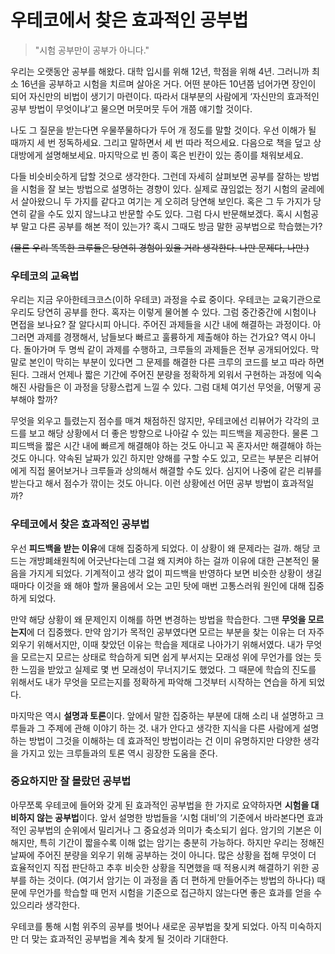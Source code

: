# 우테코에서 찾은 효과적인 공부법



> "시험 공부만이 공부가 아니다."



 우리는 오랫동안 공부를 해왔다. 대학 입시를 위해 12년, 학점을 위해 4년. 그러니까 최소 16년을 공부하고 시험을 치르며 살아온 거다. 어떤 분야든 10년쯤 넘어가면 장인이 되어 자신만의 비법이 생기기 마련이다. 따라서 대부분의 사람에게 ‘자신만의 효과적인 공부 방법이 무엇이냐’고 물으면 머뭇머뭇 두어 개쯤 얘기할 것이다.

 나도 그 질문을 받는다면 우물쭈물하다가 두어 개 정도를 말할 것이다. 우선 이해가 될 때까지 세 번 정독하세요. 그리고 말하면서 세 번 따라 적으세요. 다음으로 책을 덮고 상대방에게 설명해보세요. 마지막으로 빈 종이 혹은 빈칸이 있는 종이를 채워보세요.

 다들 비슷비슷하게 답할 것으로 생각한다. 그런데 자세히 살펴보면 공부를 잘하는 방법을 시험을 잘 보는 방법으로 설명하는 경향이 있다. 실제로 끊임없는 정기 시험의 굴레에서 살아왔으니 두 가지를 같다고 여기는 게 오히려 당연해 보인다. 혹은 그 두 가지가 당연히 같을 수도 있지 않느냐고 반문할 수도 있다. 그럼 다시 반문해보겠다. 혹시 시험공부 말고 다른 공부를 해본 적이 있는가? 혹시 그때도 방금 말한 공부법으로 학습했는가? 

~~(물론 우리 똑똑한 크루들은 당연히 경험이 있을 거라 생각한다. 나만 문제다, 나만.)~~



### 우테코의 교육법



 우리는 지금 우아한테크코스(이하 우테코) 과정을 수료 중이다. 우테코는 교육기관으로 우리도 당연히 공부를 한다. 혹자는 이렇게 물어볼 수 있다. 그럼 중간중간에 시험이나 면접을 보나요? 잘 알다시피 아니다. 주어진 과제들을 시간 내에 해결하는 과정이다. 아 그러면 과제를 경쟁해서, 남들보다 빠르고 훌륭하게 제출해야 하는 건가요? 역시 아니다. 돌아가며 두 명씩 같이 과제를 수행하고, 크루들의 과제들은 전부 공개되어있다. 막말로 본인이 막히는 부분이 있다면 그 문제를 해결한 다른 크루의 코드를 보고 따라 하면 된다. 그래서 언제나 짧은 기간에 주어진 분량을 정확하게 외워서 구현하는 과정에 익숙해진 사람들은 이 과정을 당황스럽게 느낄 수 있다. 그럼 대체 여기선 무엇을, 어떻게 공부해야 할까?

 무엇을 외우고 틀렸는지 점수를 매겨 채점하진 않지만, 우테코에선 리뷰어가 각각의 코드를 보고 해당 상황에서 더 좋은 방향으로 나아갈 수 있는 피드백을 제공한다. 물론 그 피드백을 짧은 시간 내에 빠르게 해결해야 하는 것도 아니고 꼭 혼자서만 해결해야 하는 것도 아니다. 약속된 날짜가 있긴 하지만 양해를 구할 수도 있고, 모르는 부분은 리뷰어에게 직접 물어보거나 크루들과 상의해서 해결할 수도 있다. 심지어 나중에 같은 리뷰를 받는다고 해서 점수가 깎이는 것도 아니다. 이런 상황에선 어떤 공부 방법이 효과적일까?



### 우테코에서 찾은 효과적인 공부법



 우선 **피드백을 받는 이유**에 대해 집중하게 되었다. 이 상황이 왜 문제라는 걸까. 해당 코드는 개방폐쇄원칙에 어긋난다는데 그걸 왜 지켜야 하는 걸까 이유에 대한 근본적인 물음을 가지게 되었다. 기계적이고 생각 없이 피드백을 반영하다 보면 비슷한 상황이 생길 때마다 이것을 왜 해야 할까 물음에서 오는 고민 탓에 매번 고통스러워 원인에 대해 집중하게 되었다. 

만약 해당 상황이 왜 문제인지 이해를 하면 변경하는 방법을 학습한다. 그땐 **무엇을 모르는지**에 더 집중했다. 만약 암기가 목적인 공부였다면 모르는 부분을 찾는 이유는 더 자주 외우기 위해서지만, 이때 찾았던 이유는 학습을 제대로 나아가기 위해서였다. 내가 무엇을 모르는지 모르는 상태로 학습하게 되면 쉽게 부서지는 모래성 위에 무언가를 얹는 듯한 느낌을 받았고 실제로 몇 번 모래성이 무너지기도 했었다. 그 때문에 학습의 진도를 위해서도 내가 무엇을 모르는지를 정확하게 파악해 그것부터 시작하는 연습을 하게 되었다.

 마지막은 역시 **설명과 토론**이다. 앞에서 말한 집중하는 부분에 대해 소리 내 설명하고 크루들과 그 주제에 관해 이야기 하는 것. 내가 안다고 생각한 지식을 다른 사람에게 설명하는 방법이 그것을 이해하는 데 효과적인 방법이라는 건 이미 유명하지만 다양한 생각을 가지고 있는 크루들과의 토론 역시 굉장한 도움을 준다.



### 중요하지만 잘 몰랐던 공부법



  아무쪼록 우테코에 들어와 갖게 된 효과적인 공부법을 한 가지로 요약하자면 **시험을 대비하지 않는 공부법**이다. 앞서 설명한 방법들을 ‘시험 대비’의 기준에서 바라본다면 효과적인 공부법의 순위에서 밀리거나 그 중요성과 의미가 축소되기 쉽다. 암기의 기본은 이해지만, 특히 기간이 짧을수록 이해 없는 암기는 충분히 가능하다. 하지만 우리는 정해진 날짜에 주어진 분량을 외우기 위해 공부하는 것이 아니다. 많은 상황을 접해 무엇이 더 효율적인지 직접 판단하고 추후 비슷한 상황을 직면했을 때 적용시켜 해결하기 위한 공부를 하는 것이다. (여기서 암기는 이 과정을 좀 더 편하게 만들어주는 방법의 하나다) 때문에 무언가를 학습할 때 먼저 시험을 기준으로 접근하지 않는다면 좋은 효과를 얻을 수 있으리라 생각한다.



우테코를 통해 시험 위주의 공부를 벗어나 새로운 공부법을 찾게 되었다. 아직 미숙하지만 더 맞는 효과적인 공부법을 계속 찾게 될 것이라 기대한다.
